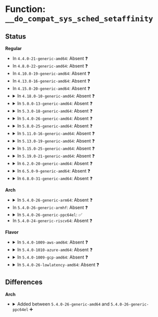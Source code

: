 # Function: <code>__do_compat_sys_sched_setaffinity</code>

## Status
<b>Regular</b>
<ul>
<li>
In <code>4.4.0-21-generic-amd64</code>: Absent ❓
</li>
<li>
In <code>4.8.0-22-generic-amd64</code>: Absent ❓
</li>
<li>
In <code>4.10.0-19-generic-amd64</code>: Absent ❓
</li>
<li>
In <code>4.13.0-16-generic-amd64</code>: Absent ❓
</li>
<li>
In <code>4.15.0-20-generic-amd64</code>: Absent ❓
</li>
<li>
<details>
<summary>In <code>4.18.0-10-generic-amd64</code>: Absent ❓</summary>

```json
{
  "name": "__do_compat_sys_sched_setaffinity",
  "collision_type": "Unique Static",
  "inline_type": "Full",
  "funcs": [
    {
      "addr": 18446744071580135106,
      "name": "__do_compat_sys_sched_setaffinity",
      "external": false,
      "loc": "kernel/compat.c:279",
      "file": "kernel/compat.c",
      "inline": "declared, inlined",
      "caller_inline": [
        "kernel/compat.c:__x32_compat_sys_sched_setaffinity",
        "kernel/compat.c:__ia32_compat_sys_sched_setaffinity"
      ],
      "caller_func": []
    }
  ],
  "symbols": []
}
```
</details>
</li>
<li>
<details>
<summary>In <code>5.0.0-13-generic-amd64</code>: Absent ❓</summary>

```json
{
  "name": "__do_compat_sys_sched_setaffinity",
  "collision_type": "Unique Static",
  "inline_type": "Full",
  "funcs": [
    {
      "addr": 18446744071580182338,
      "name": "__do_compat_sys_sched_setaffinity",
      "external": false,
      "loc": "kernel/compat.c:279",
      "file": "kernel/compat.c",
      "inline": "declared, inlined",
      "caller_inline": [
        "kernel/compat.c:__x32_compat_sys_sched_setaffinity",
        "kernel/compat.c:__ia32_compat_sys_sched_setaffinity"
      ],
      "caller_func": []
    }
  ],
  "symbols": []
}
```
</details>
</li>
<li>
<details>
<summary>In <code>5.3.0-18-generic-amd64</code>: Absent ❓</summary>

```json
{
  "name": "__do_compat_sys_sched_setaffinity",
  "collision_type": "Unique Static",
  "inline_type": "Full",
  "funcs": [
    {
      "addr": 18446744071580227714,
      "name": "__do_compat_sys_sched_setaffinity",
      "external": false,
      "loc": "kernel/compat.c:212",
      "file": "kernel/compat.c",
      "inline": "declared, inlined",
      "caller_inline": [
        "kernel/compat.c:__x32_compat_sys_sched_setaffinity",
        "kernel/compat.c:__ia32_compat_sys_sched_setaffinity"
      ],
      "caller_func": []
    }
  ],
  "symbols": []
}
```
</details>
</li>
<li>
<details>
<summary>In <code>5.4.0-26-generic-amd64</code>: Absent ❓</summary>

```json
{
  "name": "__do_compat_sys_sched_setaffinity",
  "collision_type": "Unique Static",
  "inline_type": "Full",
  "funcs": [
    {
      "addr": 18446744071580275922,
      "name": "__do_compat_sys_sched_setaffinity",
      "external": false,
      "loc": "kernel/compat.c:212",
      "file": "kernel/compat.c",
      "inline": "declared, inlined",
      "caller_inline": [
        "kernel/compat.c:__x32_compat_sys_sched_setaffinity",
        "kernel/compat.c:__ia32_compat_sys_sched_setaffinity"
      ],
      "caller_func": []
    }
  ],
  "symbols": []
}
```
</details>
</li>
<li>
<details>
<summary>In <code>5.8.0-25-generic-amd64</code>: Absent ❓</summary>

```json
{
  "name": "__do_compat_sys_sched_setaffinity",
  "collision_type": "Unique Static",
  "inline_type": "Full",
  "funcs": [
    {
      "addr": 18446744071580344082,
      "name": "__do_compat_sys_sched_setaffinity",
      "external": false,
      "loc": "kernel/compat.c:124",
      "file": "kernel/compat.c",
      "inline": "declared, inlined",
      "caller_inline": [
        "kernel/compat.c:__x32_compat_sys_sched_setaffinity",
        "kernel/compat.c:__ia32_compat_sys_sched_setaffinity"
      ],
      "caller_func": []
    }
  ],
  "symbols": []
}
```
</details>
</li>
<li>
<details>
<summary>In <code>5.11.0-16-generic-amd64</code>: Absent ❓</summary>

```json
{
  "name": "__do_compat_sys_sched_setaffinity",
  "collision_type": "Unique Static",
  "inline_type": "Full",
  "funcs": [
    {
      "addr": 18446744071580329234,
      "name": "__do_compat_sys_sched_setaffinity",
      "external": false,
      "loc": "kernel/compat.c:124",
      "file": "kernel/compat.c",
      "inline": "declared, inlined",
      "caller_inline": [
        "kernel/compat.c:__x32_compat_sys_sched_setaffinity",
        "kernel/compat.c:__ia32_compat_sys_sched_setaffinity"
      ],
      "caller_func": []
    }
  ],
  "symbols": []
}
```
</details>
</li>
<li>
<details>
<summary>In <code>5.13.0-19-generic-amd64</code>: Absent ❓</summary>

```json
{
  "name": "__do_compat_sys_sched_setaffinity",
  "collision_type": "Unique Static",
  "inline_type": "Full",
  "funcs": [
    {
      "addr": 18446744071580332420,
      "name": "__do_compat_sys_sched_setaffinity",
      "external": false,
      "loc": "kernel/compat.c:124",
      "file": "kernel/compat.c",
      "inline": "declared, inlined",
      "caller_inline": [
        "kernel/compat.c:__x32_compat_sys_sched_setaffinity",
        "kernel/compat.c:__ia32_compat_sys_sched_setaffinity"
      ],
      "caller_func": []
    }
  ],
  "symbols": []
}
```
</details>
</li>
<li>
<details>
<summary>In <code>5.15.0-25-generic-amd64</code>: Absent ❓</summary>

```json
{
  "name": "__do_compat_sys_sched_setaffinity",
  "collision_type": "Unique Static",
  "inline_type": "Full",
  "funcs": [
    {
      "addr": 18446744071580487044,
      "name": "__do_compat_sys_sched_setaffinity",
      "external": false,
      "loc": "kernel/compat.c:124",
      "file": "kernel/compat.c",
      "inline": "declared, inlined",
      "caller_inline": [
        "kernel/compat.c:__x64_compat_sys_sched_setaffinity",
        "kernel/compat.c:__ia32_compat_sys_sched_setaffinity"
      ],
      "caller_func": []
    }
  ],
  "symbols": []
}
```
</details>
</li>
<li>
<details>
<summary>In <code>5.19.0-21-generic-amd64</code>: Absent ❓</summary>

```json
{
  "name": "__do_compat_sys_sched_setaffinity",
  "collision_type": "Unique Static",
  "inline_type": "Full",
  "funcs": [
    {
      "addr": 18446744071580681492,
      "name": "__do_compat_sys_sched_setaffinity",
      "external": false,
      "loc": "kernel/compat.c:124",
      "file": "kernel/compat.c",
      "inline": "declared, inlined",
      "caller_inline": [
        "kernel/compat.c:__ia32_compat_sys_sched_setaffinity"
      ],
      "caller_func": []
    }
  ],
  "symbols": []
}
```
</details>
</li>
<li>
<details>
<summary>In <code>6.2.0-20-generic-amd64</code>: Absent ❓</summary>

```json
{
  "name": "__do_compat_sys_sched_setaffinity",
  "collision_type": "Unique Static",
  "inline_type": "Full",
  "funcs": [
    {
      "addr": 18446744071580952825,
      "name": "__do_compat_sys_sched_setaffinity",
      "external": false,
      "loc": "kernel/compat.c:124",
      "file": "kernel/compat.c",
      "inline": "declared, inlined",
      "caller_inline": [
        "kernel/compat.c:__ia32_compat_sys_sched_setaffinity"
      ],
      "caller_func": []
    }
  ],
  "symbols": []
}
```
</details>
</li>
<li>
<details>
<summary>In <code>6.5.0-9-generic-amd64</code>: Absent ❓</summary>

```json
{
  "name": "__do_compat_sys_sched_setaffinity",
  "collision_type": "Unique Static",
  "inline_type": "Full",
  "funcs": [
    {
      "addr": 18446744071581039801,
      "name": "__do_compat_sys_sched_setaffinity",
      "external": false,
      "loc": "kernel/compat.c:124",
      "file": "kernel/compat.c",
      "inline": "declared, inlined",
      "caller_inline": [
        "kernel/compat.c:__ia32_compat_sys_sched_setaffinity"
      ],
      "caller_func": []
    }
  ],
  "symbols": []
}
```
</details>
</li>
<li>
<details>
<summary>In <code>6.8.0-31-generic-amd64</code>: Absent ❓</summary>

```json
{
  "name": "__do_compat_sys_sched_setaffinity",
  "collision_type": "Unique Static",
  "inline_type": "Full",
  "funcs": [
    {
      "addr": 18446744071581137017,
      "name": "__do_compat_sys_sched_setaffinity",
      "external": false,
      "loc": "kernel/compat.c:124",
      "file": "kernel/compat.c",
      "inline": "declared, inlined",
      "caller_inline": [
        "kernel/compat.c:__ia32_compat_sys_sched_setaffinity"
      ],
      "caller_func": []
    }
  ],
  "symbols": []
}
```
</details>
</li>
</ul>
<b>Arch</b>
<ul>
<li>
<details>
<summary>In <code>5.4.0-26-generic-arm64</code>: Absent ❓</summary>

```json
{
  "name": "__do_compat_sys_sched_setaffinity",
  "collision_type": "Unique Static",
  "inline_type": "Full",
  "funcs": [
    {
      "addr": 18446603336491522064,
      "name": "__do_compat_sys_sched_setaffinity",
      "external": false,
      "loc": "kernel/compat.c:212",
      "file": "kernel/compat.c",
      "inline": "declared, inlined",
      "caller_inline": [
        "kernel/compat.c:__arm64_compat_sys_sched_setaffinity"
      ],
      "caller_func": []
    }
  ],
  "symbols": []
}
```
</details>
</li>
<li>
In <code>5.4.0-26-generic-armhf</code>: Absent ❓
</li>
<li>
<details>
<summary>In <code>5.4.0-26-generic-ppc64el</code>: ✅</summary>

```c
long int __do_compat_sys_sched_setaffinity(compat_pid_t pid, unsigned int len, compat_ulong_t * user_mask_ptr)
```

```json
{
  "name": "__do_compat_sys_sched_setaffinity",
  "collision_type": "Unique Static",
  "inline_type": "No",
  "funcs": [
    {
      "addr": 13835058055284486864,
      "name": "__do_compat_sys_sched_setaffinity",
      "external": false,
      "loc": "kernel/compat.c:212",
      "file": "kernel/compat.c",
      "inline": "seen, unknown",
      "caller_inline": [],
      "caller_func": [
        "kernel/compat.c:__se_compat_sys_sched_setaffinity"
      ]
    }
  ],
  "symbols": [
    {
      "addr": 13835058055284486864,
      "name": "__do_compat_sys_sched_setaffinity",
      "section": ".text",
      "bind": "STB_LOCAL",
      "size": 216
    }
  ]
}
```
</details>
</li>
<li>
In <code>5.4.0-24-generic-riscv64</code>: Absent ❓
</li>
</ul>
<b>Flavor</b>
<ul>
<li>
<details>
<summary>In <code>5.4.0-1009-aws-amd64</code>: Absent ❓</summary>

```json
{
  "name": "__do_compat_sys_sched_setaffinity",
  "collision_type": "Unique Static",
  "inline_type": "Full",
  "funcs": [
    {
      "addr": 18446744071580244722,
      "name": "__do_compat_sys_sched_setaffinity",
      "external": false,
      "loc": "kernel/compat.c:212",
      "file": "kernel/compat.c",
      "inline": "declared, inlined",
      "caller_inline": [
        "kernel/compat.c:__x32_compat_sys_sched_setaffinity",
        "kernel/compat.c:__ia32_compat_sys_sched_setaffinity"
      ],
      "caller_func": []
    }
  ],
  "symbols": []
}
```
</details>
</li>
<li>
<details>
<summary>In <code>5.4.0-1010-azure-amd64</code>: Absent ❓</summary>

```json
{
  "name": "__do_compat_sys_sched_setaffinity",
  "collision_type": "Unique Static",
  "inline_type": "Full",
  "funcs": [
    {
      "addr": 18446744071580192274,
      "name": "__do_compat_sys_sched_setaffinity",
      "external": false,
      "loc": "kernel/compat.c:212",
      "file": "kernel/compat.c",
      "inline": "declared, inlined",
      "caller_inline": [
        "kernel/compat.c:__x32_compat_sys_sched_setaffinity",
        "kernel/compat.c:__ia32_compat_sys_sched_setaffinity"
      ],
      "caller_func": []
    }
  ],
  "symbols": []
}
```
</details>
</li>
<li>
<details>
<summary>In <code>5.4.0-1009-gcp-amd64</code>: Absent ❓</summary>

```json
{
  "name": "__do_compat_sys_sched_setaffinity",
  "collision_type": "Unique Static",
  "inline_type": "Full",
  "funcs": [
    {
      "addr": 18446744071580235970,
      "name": "__do_compat_sys_sched_setaffinity",
      "external": false,
      "loc": "kernel/compat.c:212",
      "file": "kernel/compat.c",
      "inline": "declared, inlined",
      "caller_inline": [
        "kernel/compat.c:__x32_compat_sys_sched_setaffinity",
        "kernel/compat.c:__ia32_compat_sys_sched_setaffinity"
      ],
      "caller_func": []
    }
  ],
  "symbols": []
}
```
</details>
</li>
<li>
<details>
<summary>In <code>5.4.0-26-lowlatency-amd64</code>: Absent ❓</summary>

```json
{
  "name": "__do_compat_sys_sched_setaffinity",
  "collision_type": "Unique Static",
  "inline_type": "Full",
  "funcs": [
    {
      "addr": 18446744071580288962,
      "name": "__do_compat_sys_sched_setaffinity",
      "external": false,
      "loc": "kernel/compat.c:212",
      "file": "kernel/compat.c",
      "inline": "declared, inlined",
      "caller_inline": [
        "kernel/compat.c:__x32_compat_sys_sched_setaffinity",
        "kernel/compat.c:__ia32_compat_sys_sched_setaffinity"
      ],
      "caller_func": []
    }
  ],
  "symbols": []
}
```
</details>
</li>
</ul>

## Differences
<b>Arch</b>
<ul>
<li>
<details>
<summary>Added between <code>5.4.0-26-generic-amd64</code> and <code>5.4.0-26-generic-ppc64el</code> ➕</summary>

```c
long int __do_compat_sys_sched_setaffinity(compat_pid_t pid, unsigned int len, compat_ulong_t * user_mask_ptr)
```
</details>
</li>
</ul>
